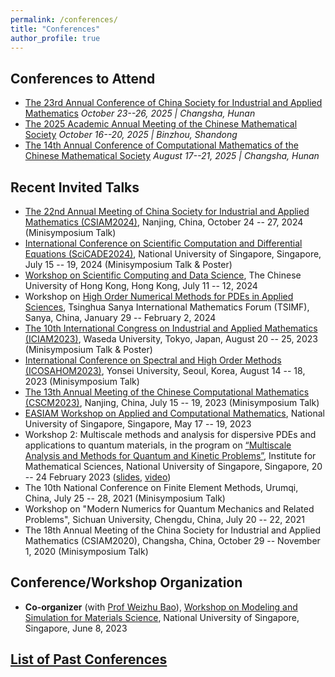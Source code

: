 ```yaml
---
permalink: /conferences/
title: "Conferences"
author_profile: true
---
```





Conferences to Attend
------
* [The 23rd Annual Conference of China Society for Industrial and Applied Mathematics](https://meeting.csiam.org.cn/#/2025/)
  *October 23--26, 2025 | Changsha, Hunan*
* [The 2025 Academic Annual Meeting of the Chinese Mathematical Society](https://www.cms.org.cn/Home/notices/notices_details/id/1296.html)
  *October 16--20, 2025 | Binzhou, Shandong*
* [The 14th Annual Conference of Computational Mathematics of the Chinese Mathematical Society](https://s.31url.cn/6jvCOvWj)
  *August 17--21, 2025 | Changsha, Hunan*


<!--
- **Invited Minisymposium Speaker**, ...
-->


Recent Invited Talks
------

- [The 22nd Annual Meeting of China Society for Industrial and Applied Mathematics (CSIAM2024)](https://meeting.csiam.org.cn/#/2024), Nanjing, China, October 24 -- 27, 2024 (Minisymposium Talk)
- [International Conference on Scientific Computation and Differential Equations (SciCADE2024)](https://www.scicade2024.org), National University of Singapore, Singapore, July 15 -- 19, 2024 (Minisymposium Talk & Poster) <!-- Minisymposium ``MS04 Communication of Structure-preserving Techniques for Computing Diffusion and Dispersion'', at the -->
- [Workshop on Scientific Computing and Data Science](https://www.math.cuhk.edu.hk/sites/default/files/research/workshop_on_scientific_computing_and_data_science.pdf), The Chinese University of Hong Kong, Hong Kong, July 11 -- 12, 2024
- Workshop on [High Order Numerical Methods for PDEs in Applied Sciences](http://www.tsimf.cn/meeting/detail?id=315), Tsinghua Sanya International Mathematics Forum (TSIMF), Sanya, China, January 29 -- February 2, 2024
- [The 10th International Congress on Industrial and Applied Mathematics (ICIAM2023)](https://iciam2023.org), Waseda University, Tokyo, Japan, August 20 -- 25, 2023 (Minisymposium Talk  & Poster)
- [International Conference on Spectral and High Order Methods (ICOSAHOM2023)](http://www.icosahom2023.org), Yonsei University, Seoul, Korea, August 14 -- 18, 2023 (Minisymposium Talk)
- [The 13th Annual Meeting of the Chinese Computational Mathematics (CSCM2023)](http://cscm2021.com), Nanjing, China, July 15 -- 19, 2023 (Minisymposium Talk)
- [EASIAM Workshop on Applied and Computational Mathematics](https://sites.google.com/view/easiam2023workshop), National University of Singapore, Singapore, May 17 -- 19, 2023
- Workshop 2: Multiscale methods and analysis for dispersive PDEs and applications to quantum materials, in the program on [“Multiscale Analysis and Methods for Quantum and Kinetic Problems”](https://ims.nus.edu.sg/events/qkp2023/), Institute for Mathematical Sciences, National University of Singapore, Singapore, 20 -- 24 February 2023 ([slides](https://ims.nus.edu.sg/wp-content/uploads/2023/03/Wei-Liu.pdf), [video](https://mediaweb.ap.panopto.com/Panopto/Pages/Viewer.aspx?id=ca7e564c-c1b4-45a9-bb13-b028005715a8))
- The 10th National Conference on Finite Element Methods, Urumqi, China, July 25 -- 28, 2021 (Minisymposium Talk)
- Workshop on "Modern Numerics for Quantum Mechanics and Related Problems", Sichuan University, Chengdu, China, July 20 -- 22, 2021
- The 18th Annual Meeting of the China Society for Industrial and Applied Mathematics (CSIAM2020), Changsha, China, October 29 -- November 1, 2020 (Minisymposium Talk)


Conference/Workshop Organization
------

- **Co-organizer** (with [Prof Weizhu Bao](https://blog.nus.edu.sg/matbwz/)), [Workshop on Modeling and Simulation for Materials Science](https://sites.google.com/view/workshop-8-jun-2023-nus), National University of Singapore, Singapore, June 8, 2023


[List of Past Conferences](https://matwliu.github.io/conference-list)
------



